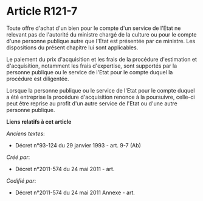 # Article R121-7

Toute offre d'achat d'un bien pour le compte d'un service de l'Etat ne relevant pas de l'autorité du ministre chargé de la
culture ou pour le compte d'une personne publique autre que l'Etat est présentée par ce ministre. Les dispositions du présent
chapitre lui sont applicables.

Le paiement du prix d'acquisition et les frais de la procédure d'estimation et d'acquisition, notamment les frais
d'expertise, sont supportés par la personne publique ou le service de l'Etat pour le compte duquel la procédure est
diligentée.

Lorsque la personne publique ou le service de l'Etat pour le compte duquel a été entreprise la procédure d'acquisition
renonce à la poursuivre, celle-ci peut être reprise au profit d'un autre service de l'Etat ou d'une autre personne publique.

**Liens relatifs à cet article**

_Anciens textes_:

  - Décret n°93-124 du 29 janvier 1993 - art. 9-7 (Ab)

_Créé par_:

  - Décret n°2011-574 du 24 mai 2011  - art.

_Codifié par_:

  - Décret n°2011-574 du 24 mai 2011 Annexe - art.
